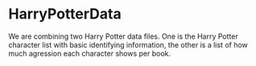# HarryPotterData

We are combining two Harry Potter data files. One is the Harry Potter character list with basic identifying information, the other is a list of how much agression each character shows per book. 
